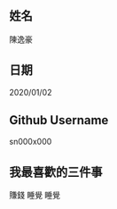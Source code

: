 姓名
----
陳逸豪  

日期
----
2020/01/02

Github Username
---------------
sn000x000   

我最喜歡的三件事
---------------
賺錢 睡覺 睡覺